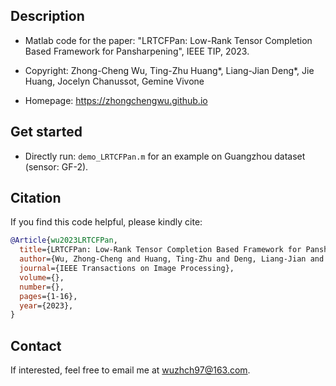 ## Description
- Matlab code for the paper: \"LRTCFPan: Low-Rank Tensor Completion Based Framework for Pansharpening\", IEEE TIP, 2023.

- Copyright: Zhong-Cheng Wu, Ting-Zhu Huang\*, Liang-Jian Deng\*, Jie Huang, Jocelyn Chanussot, Gemine Vivone

- Homepage: https://zhongchengwu.github.io

## Get started
- Directly run: ``demo_LRTCFPan.m`` for an example on Guangzhou dataset (sensor: GF-2).

## Citation
If you find this code helpful, please kindly cite:
```bibtex
@Article{wu2023LRTCFPan,
  title={LRTCFPan: Low-Rank Tensor Completion Based Framework for Pansharpening}, 
  author={Wu, Zhong-Cheng and Huang, Ting-Zhu and Deng, Liang-Jian and Huang, Jie and Chanussot, Jocelyn and Vivone, Gemine}, 
  journal={IEEE Transactions on Image Processing},
  volume={},
  number={},
  pages={1-16},
  year={2023},
}
```

## Contact
If interested, feel free to email me at <wuzhch97@163.com>.
